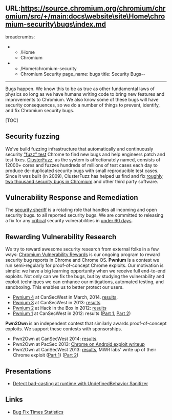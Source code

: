 URL:https://source.chromium.org/chromium/chromium/src/+/main:docs\website\site\Home\chromium-security\bugs\index.md
---
breadcrumbs:
- - /Home
  - Chromium
- - /Home/chromium-security
  - Chromium Security
page_name: bugs
title: Security Bugs--
---

Bugs happen. We know this to be as true as other fundamental laws of physics so
long as we have humans writing code to bring new features and improvements to
Chromium. We also know some of these bugs will have security consequences, so we
do a number of things to prevent, identify, and fix Chromium security bugs.

[TOC]

## Security fuzzing

We've build fuzzing infrastructure that automatically and continuously security
["fuzz" test](https://en.wikipedia.org/wiki/Fuzz_testing) Chrome to find new bugs
and help engineers patch and test fixes.
[ClusterFuzz](/Home/chromium-security/bugs/using-clusterfuzz), as the system is
affectionately named, consists of 12000+ cores and fuzzes hundreds of millions
of test cases each day to produce de-duplicated security bugs with small
reproducible test cases. Since it was built (in 2009), ClusterFuzz has helped us
find and fix [roughly two thousand security bugs in
Chromium](https://code.google.com/p/chromium/issues/list?can=1&q=label%3AClusterFuzz+-status%3AWontFix%2CDuplicate+Type%3DBug-Security+&colspec=ID+Pri+M+Iteration+ReleaseBlock+Cr+Status+Owner+Summary+OS+Modified&x=m&y=releaseblock&cells=tiles)
and other third party software.

## Vulnerability Response and Remediation

The [security sheriff](/Home/chromium-security/security-sheriff) is a rotating
role that handles all incoming and open security bugs. to all reported security
bugs. We are committed to releasing a fix for any
[critical](/developers/severity-guidelines) security vulnerabilities in [under
60
days](http://googleonlinesecurity.blogspot.com/2010/07/rebooting-responsible-disclosure-focus.html).

## Rewarding Vulnerability Research

We try to reward awesome security research from external folks in a few ways:
[Chromium Vulnerability
Rewards](/Home/chromium-security/vulnerability-rewards-program) is
our ongoing program to reward security bug reports in Chrome and Chrome OS.
**Pwnium** is a contest we run semi-regularly for proof-of-concept Chrome
exploits. Our motivation is simple: we have a big learning opportunity when we
receive full end-to-end exploits. Not only can we fix the bugs, but by studying
the vulnerability and exploit techniques we can enhance our mitigations,
automated testing, and sandboxing. This enables us to better protect our users.

*   [Pwnium
            4](http://blog.chromium.org/2014/01/show-off-your-security-skills.html)
            at CanSecWest in March, 2014.
            [results](https://docs.google.com/presentation/d/1c90yZXNHs7w8oi7uXveEOCx5-8O_NZIxolEKalscuAQ/view).
*   [Pwnium
            3](http://blog.chromium.org/2013/01/show-off-your-security-skills-pwn2own.html)
            at CanSecWest in 2013:
            [results](http://blog.chromium.org/2013/03/pwnium-3-and-pwn2own-results.html)
*   [Pwnium
            2](http://blog.chromium.org/2012/08/announcing-pwnium-2.html) at
            Hack in the Box in 2012:
            [results](http://blog.chromium.org/2012/10/pwnium-2-results-and-wrap-up_10.html)
*   [Pwnium
            1](http://blog.chromium.org/2012/02/pwnium-rewards-for-exploits.html)
            at CanSecWest in 2012: results ([Part
            1](http://blog.chromium.org/2012/05/tale-of-two-pwnies-part-1.html),
            [Part
            2](http://blog.chromium.org/2012/06/tale-of-two-pwnies-part-2.html))

**Pwn2Own** is an independent contest that similarly awards proof-of-concept
exploits. We support these contests with sponsorships.

*   Pwn2Own at CanSecWest 2014:
            [results](https://docs.google.com/presentation/d/1c90yZXNHs7w8oi7uXveEOCx5-8O_NZIxolEKalscuAQ/view).
*   Pwn2Own at PacSec 2013: [Chrome on Android exploit
            writeup](https://docs.google.com/document/d/1tHElG04AJR5OR2Ex-m_Jsmc8S5fAbRB3s4RmTG_PFnw/edit?usp=sharing)
*   Pwn2Own at CanSecWest 2013:
            [results](http://blog.chromium.org/2013/03/pwnium-3-and-pwn2own-results.html),
            MWR labs' write up of their Chrome exploit ([Part
            1](https://labs.mwrinfosecurity.com/blog/2013/04/19/mwr-labs-pwn2own-2013-write-up---webkit-exploit/))
            ([Part
            2](https://labs.mwrinfosecurity.com/blog/2013/09/06/mwr-labs-pwn2own-2013-write-up---kernel-exploit/))

## Presentations

*   [Detect bad-casting at runtime with UndefinedBehavior
            Sanitizer](https://drive.google.com/file/d/0Bxvv8gduedamTEJCUlN6eERtWUE/view?usp=sharing)

## Links

*   [Bug Fix Times
            Statistics](https://docs.google.com/spreadsheets/d/1XyFE36AZFpbPkhu-fQO_Yu8R_eU_7IvsRWSHWXnX7hI/edit#gid=2094956046)
